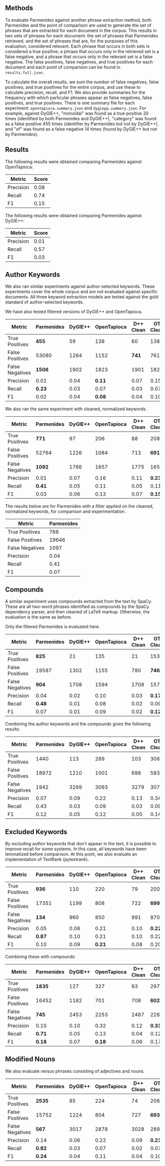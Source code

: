 Methods
-------

To evaluate Parmenides against another phrase extraction method, both
Parmenides and the point of comparison are used to generate the set of phrases
that are extracted for each document in the corpus. This results in two sets of
phrases for each document: the set of phrases that Parmenides retrieved, and
the set of phrases that are, for the purposes of this evaluation, considered
relevant. Each phrase that occurs in both sets is considered a true positive; a
phrase that occurs only in the retrieved set is a false negative, and a phrase
that occurs only in the relevant set is a false negative. The false positives,
false negatives, and true positives for each document and each point of
comparison can be found in `results.full.json`. 

To calculate the overall results, we sum the number of false negatives, false
positives, and true positives for the entire corpus, and use these to calculate
precision, recall, and F1. We also provide summaries for the frequency with
which particular phrases appear as false negatives, false positives, and true
positives. There is one summary file for each experiment:
`opentapioca.summary.json` and `dygiepp.summary.json`. For example, against
DyGIE++, "monoidal" was found as a true positive 20 times (identified by both
Parmenides and DyGIE++), "category" was found as a false positive 455 times
(identifier by Parmenides but not by DyGIE++), and "of" was found as a false
negative 14 times (found by DyGIE++ but not by Parmenides). 

Results
-------

The following results were obtained comparing Parmenides against OpenTapioca:

| Metric    | Score |
|-----------|-------|
| Precision | 0.08  |
| Recall    | 0.74  |
| F1        | 0.15  |

The following results were obtained comparing Parmenides against DyGIE++:

| Metric    | Score |
|-----------|-------|
| Precision | 0.01  |
| Recall    | 0.57  |
| F1        | 0.03  |

Author Keywords
---------------

We also ran similar experiments against author-selected keywords. These
experiments cover the whole corpus and are not evaluated against specific
documents. All three keyword extraction models are tested against the gold
standard of author-selected keywords.

We have also tested filtered versions of DyGIE++ and OpenTapioca.

| Metric          | Parmenides | DyGIE++ | OpenTapioca | D++ Clean | OT Clean |
|-----------------|------------|---------|-------------|-----------|----------|
| True Positives  | **455**    | 59      | 138         | 60        | 138      |
| False Positives | 53080      | 1264    | 1152        | **741**   | 761      |
| False Negatives | **1506**   | 1902    | 1823        | 1901      | 1823     |
| Precision       | 0.01       | 0.04    | **0.11**    | 0.07      | 0.15     |
| Recall          | **0.23**   | 0.03    | 0.07        | 0.03      | 0.07     |
| F1              | 0.02       | 0.04    | **0.08**    | 0.04      | 0.10     |

We also ran the same experiment with cleaned, normalized keywords.

| Metric          | Parmenides | DyGIE++ | OpenTapioca | D++ Clean | OT Clean |
|-----------------|------------|---------|-------------|-----------|----------|
| True Positives  | **771**    | 97      | 206         | 88        | 208      |
| False Positives | 52764      | 1226    | 1084        | 713       | **691**  |
| False Negatives | **1092**   | 1766    | 1657        | 1775      | 1655     |
| Precision       | 0.01       | 0.07    | 0.16        | 0.11      | **0.23** |
| Recall          | **0.41**   | 0.05    | 0.11        | 0.05      | 0.11     |
| F1              | 0.03       | 0.06    | 0.13        | 0.07      | **0.15** |

The results below are for Parmenides with a filter applied on the cleaned,
normalized keywords, for comparison and experimentation.

| Metric          | Parmenides |
|-----------------|------------|
| True Positives  | 766        |
| False Positives | 19646      |
| False Negatives | 1097       |
| Precision       | 0.04       |
| Recall          | 0.41       |
| F1              | 0.07       |

Compounds
---------

A similar experiment uses compounds extracted from the text by SpaCy. These are
all two-word phrases identified as compounds by the SpaCy dependency parser,
and then cleaned of LaTeX markup. Otherwise, the evaluation is the same as
before.

Only the filtered Parmenides is evaluated here.

| Metric          | Parmenides | DyGIE++ | OpenTapioca | D++ Clean | OT Clean |
|-----------------|------------|---------|-------------|-----------|----------|
| True Positives  | **825**    | 21      | 135         | 21        | 153      |
| False Positives | 19587      | 1302    | 1155        | 780       | **746**  |
| False Negatives | **904**    | 1708    | 1594        | 1708      | 1576     |
| Precision       | 0.04       | 0.02    | 0.10        | 0.03      | **0.17** |
| Recall          | **0.48**   | 0.01    | 0.08        | 0.02      | 0.09     |
| F1              | 0.07       | 0.01    | 0.09        | 0.02      | **0.12** |

Combining the author keywords and the compounds gives the following results:

| Metric          | Parmenides | DyGIE++ | OpenTapioca | D++ Clean | OT Clean |
|-----------------|------------|---------|-------------|-----------|----------|
| True Positives  | 1440       | 113     | 289         | 103       | 306      |
| False Positives | 18972      | 1210    | 1001        | 698       | 593      |
| False Negatives | 1942       | 3269    | 3093        | 3279      | 3076     |
| Precision       | 0.07       | 0.09    | 0.22        | 0.13      | 0.34     |
| Recall          | 0.43       | 0.03    | 0.09        | 0.03      | 0.09     |
| F1              | 0.12       | 0.05    | 0.12        | 0.05      | 0.14     |

Excluded Keywords
-----------------

By excluding author keywords that don't appear in the text, it is possible to improve recall for
some systems. In this case, all keywords have been lemmatized before comparison. At this point, we
also evaluate an implementation of TextRank (pytextrank).

| Metric          | Parmenides | DyGIE++ | OpenTapioca | D++ Clean | OT Clean | TextRank |
|-----------------|------------|---------|-------------|-----------|----------|----------|
| True Positives  | **936**    | 110     | 220         | 79        | 200      | 150      |
| False Positives | 17351      | 1199    | 808         | 722       | **699**  | 11565    |
| False Negatives | **134**    | 960     | 850         | 991       | 870      | 920      |
| Precision       | 0.05       | 0.08    | 0.21        | 0.10      | **0.22** | 0.01     |
| Recall          | **0.87**   | 0.10    | 0.21        | 0.10      | 0.22     | 0.14     |
| F1              | 0.10       | 0.09    | **0.21**    | 0.08      | 0.20     | 0.02     |

Combining these with compounds:

| Metric          | Parmenides | DyGIE++ | OpenTapioca | D++ Clean | OT Clean | TextRank |
|-----------------|------------|---------|-------------|-----------|----------|----------|
| True Positives  | **1835**   | 127     | 327         | 93        | 297      | 203      |
| False Positives | 16452      | 1182    | 701         | 708       | **602**  | 11512    |
| False Negatives | **745**    | 2453    | 2253        | 2487      | 2283     | 2377     |
| Precision       | 0.10       | 0.10    | 0.32        | 0.12      | **0.33** | 0.02     |
| Recall          | **0.71**   | 0.05    | 0.13        | 0.04      | 0.12     | 0.08     |
| F1              | **0.18**   | 0.07    | **0.18**    | 0.06      | 0.17     | 0.03     |

Modified Nouns
--------------

We also evaluate versus phrases consisting of adjectives and nouns. 

| Metric          | Parmenides | DyGIE++ | OpenTapioca | D++ Clean | OT Clean | TextRank |
|-----------------|------------|---------|-------------|-----------|----------|----------|
| True Positives  | **2535**   | 85      | 224         | 74        | 206      | 216      |
| False Positives | 15752      | 1224    | 804         | 727       | **693**  | 11499    |
| False Negatives | **567**    | 3017    | 2878        | 3028      | 2896     | 2886     |
| Precision       | 0.14       | 0.06    | 0.22        | 0.09      | **0.23** | 0.02     |
| Recall          | **0.82**   | 0.03    | 0.07        | 0.02      | 0.07     | 0.07     |
| F1              | **0.24**   | 0.04    | 0.11        | 0.04      | 0.10     | 0.03     |
